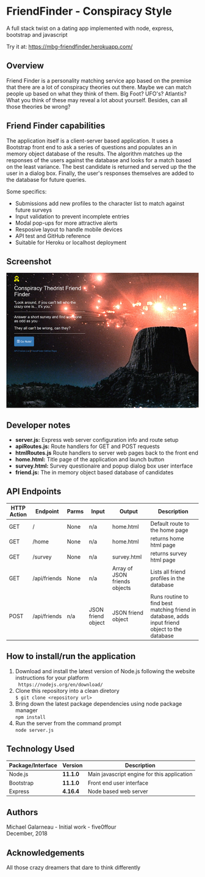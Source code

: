 # FriendFinder - Conspiracy Style
A full stack twist on a dating app implemented with node, express, bootstrap and javascript
    
Try it at:  https://mbg-friendfinder.herokuapp.com/  

## Overview  
Friend Finder is a personality matching service app based on the premise that there are a lot of conspiracy theories out there. Maybe we can match people up based on what they think of them. Big Foot? UFO's? Atlantis? What you think of these may reveal a lot about yourself.  Besides, can all those theories be wrong?
  
    
## Friend Finder capabilities
The application itself is a client-server based application. It uses a Bootstrap front end to ask a series of questions and populates an in memory object database of the results. The algorithm matches up the responses of the users against the database and looks for a match based on the least variance.  The best candidate is returned and served up the the user in a dialog box. Finally, the user's responses themselves are added to the database for future queries.
  
Some specifics:
- Submissions add new profiles to the character list to match against future surveys
- Input validation to prevent incomplete entries
- Modal pop-ups for more attractive alerts
- Resposive layout to handle mobile devices
- API test and GitHub reference
- Suitable for Heroku or localhost deployment
  
    
## Screenshot
![Screenshot](/app/images/homescreen.png?raw=true "Home Page")
  
    
## Developer notes  
- **server.js:** Express web server configuration info and route setup  
- **apiRoutes.js:** Route handlers for GET and POST requests  
- **htmlRoutes.js** Route handlers to server web pages back to the front end  
- **home.html:** Title page of the application and launch button 
- **survey.html:** Survey questionaire and popup dialog box user interface  
- **friend.js:** The in memory object based database of candidates
  
    
## API Endpoints
  
|HTTP Action | Endpoint |  Parms | Input | Output | Description |
| ---------- | -------- | ------ | ----- | ------ | ----------- |
| GET | / | None | n/a | home.html | Default route to the home page |
| GET | /home | None | n/a | home.html | returns home html page |
| GET | /survey | None | n/a | survey.html | returns survey html page |
| GET | /api/friends | None | n/a | Array of JSON friends objects |  Lists all friend profiles in the database |
| POST | /api/friends | n/a | JSON friend object | JSON friend object | Runs routine to find best matching friend in database,  adds input friend object to the database |
  
  
 ## How to install/run the application  
1. Download and install the latest version of Node.js following the website instructions for your platform  
   ` https://nodejs.org/en/download/`   
2. Clone this repository into a clean diretory  
   `$ git clone <repository url>`   
3. Bring down the latest package dependencies using node package manager  
   `npm install`  
4. Run the server from the command prompt  
   `node server.js`  
    
      
## Technology Used  
    
| Package/Interface | Version     | Description                                                              |
| ----------------- | ----------- | ------------------------------------------------------------------------ |
| Node.js           | __11.1.0__  | Main javascript engine for this application                              |
| Bootstrap         | __11.1.0__  | Front end user interface                                                 |
| Express           | __4.16.4__  | Node based web server                                                    |
  
    
## Authors  
Michael Galarneau - Initial work - five0ffour  
December, 2018  
  
    
## Acknowledgements  
All those crazy dreamers that dare to think differently